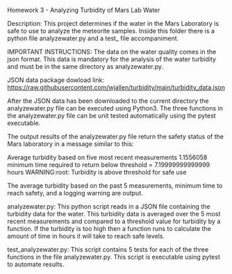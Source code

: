 Homework 3 - Analyzing Turbidity of Mars Lab Water

Description: 
This project determines if the water in the Mars Laboratory is safe to
use to analyze the meteorite samples. Inside this folder there is a 
python file analyzewater.py and a test_ file accompaniment.

IMPORTANT INSTRUCTIONS:
The data on the water quality comes in the json format. This data is
mandatory for the analysis of the water turbidity and must be in the 
same directory as analyzewater.py.

JSON data package dowload link:
https://raw.githubusercontent.com/wjallen/turbidity/main/turbidity_data.json

After the JSON data has been downloaded to the current directory
the analyzewater.py file can be executed using Python3. The three
functions in the analyzewater.py file can be unit tested automatically
using the pytest executable. 

The output results of the analyzewater.py file return the safety
status of the Mars laboratory in a message similar to this:

Average turbidity based on five most recent measurements 1.1556058
minimum time required to return below threshold =  7.19999999999999  hours
WARNING:root: Turbidity is above threshold for safe use

The average turbidity based on the past 5 measurements, minimum time to
reach safety, and a logging warning are output.

analyzewater.py:
This python script reads in a JSON file containing the turbidity data
for the water. This turbidity data is averaged over the 5 most recent 
measurements and compared to a threshold value for turbidity by a function. 
If the turbidity is too high then a function runs to calculate the amount
of time in hours it will take to reach safe levels.

test_analyzewater.py:
This script contains 5 tests for each of the three functions in the
file analyzewater.py. This script is executable using pytest to
automate results.

